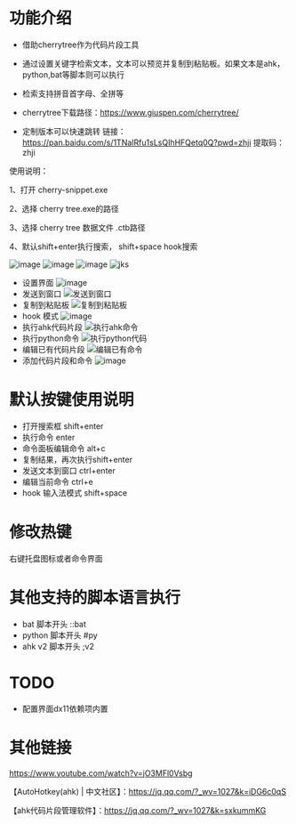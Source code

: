 ﻿# 功能介绍
* 借助cherrytree作为代码片段工具
* 通过设置关键字检索文本，文本可以预览并复制到粘贴板。如果文本是ahk，python,bat等脚本则可以执行
* 检索支持拼音首字母、全拼等

* cherrytree下载路径：https://www.giuspen.com/cherrytree/
* 定制版本可以快速跳转
链接：https://pan.baidu.com/s/1TNaIRfu1sLsQIhHFQetq0Q?pwd=zhji 
提取码：zhji 

使用说明：

1、打开 cherry-snippet.exe

2、选择 cherry tree.exe的路径

3、选择 cherry tree 数据文件 .ctb路径

4、默认shift+enter执行搜索， shift+space hook搜索

![image](https://user-images.githubusercontent.com/26515268/186187953-1f25065d-8d9f-4179-8dd6-6b988bf607f0.png)
![image](https://user-images.githubusercontent.com/26515268/201247039-8c600769-cb0b-49a3-ac2a-8bc6cc6ae643.png)
![image](https://user-images.githubusercontent.com/26515268/184530626-e96a55f9-dfe5-49a0-a69a-964727a13a3d.png)
![jks](https://user-images.githubusercontent.com/26515268/181264528-0d49dc1e-5440-46be-a3de-525999e783f8.gif)

* 设置界面
![image](https://user-images.githubusercontent.com/26515268/201247792-07c9942d-3c17-4715-a5f1-45efe1e79bad.png)
* 发送到窗口
![发送到窗口](https://user-images.githubusercontent.com/26515268/182857886-a8d0be3a-8b58-47b1-bb48-c937d8c4fa52.gif)
* 复制到粘贴板
![复制到粘贴板](https://user-images.githubusercontent.com/26515268/182858230-992bdf37-c7d3-42f2-ba91-02fe19bf7671.gif)
* hook 模式
![image](https://user-images.githubusercontent.com/26515268/201247079-bc0840c2-0224-4aa6-bdd3-518c9e490f42.png)
* 执行ahk代码片段
![执行ahk命令](https://user-images.githubusercontent.com/26515268/182858487-052075ba-0d71-4e7a-b8ce-abbc5484b584.gif)
* 执行python命令
![执行python代码](https://user-images.githubusercontent.com/26515268/182858721-f5ca71fa-c40e-47b8-bedf-b19ddf1766a8.gif)
* 编辑已有代码片段
![编辑已有命令](https://user-images.githubusercontent.com/26515268/182859320-72b8bfc7-755a-4d22-a876-18aa25c9edb5.gif)
* 添加代码片段和命令
![image](https://user-images.githubusercontent.com/26515268/201247491-95cfc917-942e-4638-8c77-0ee7b1de4940.png)


# 默认按键使用说明
* 打开搜索框 shift+enter 
* 执行命令 enter
* 命令面板编辑命令 alt+c 
* 复制结果，再次执行shift+enter
* 发送文本到窗口 ctrl+enter 
* 编辑当前命令 ctrl+e 
* hook 输入法模式  shift+space


# 修改热键
右键托盘图标或者命令界面

# 其他支持的脚本语言执行
* bat 脚本开头 ::bat
* python 脚本开头  #py
* ahk v2  脚本开头 ;v2

# TODO
* 配置界面dx11依赖项内置


# 其他链接

https://www.youtube.com/watch?v=jO3MFl0Vsbg

【AutoHotkey(ahk) | 中文社区】：https://jq.qq.com/?_wv=1027&k=iDG6c0qS

【ahk代码片段管理软件】：https://jq.qq.com/?_wv=1027&k=sxkummKG


